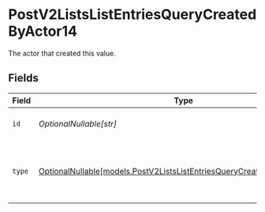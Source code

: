 # PostV2ListsListEntriesQueryCreatedByActor14

The actor that created this value.


## Fields

| Field                                                                                                                                    | Type                                                                                                                                     | Required                                                                                                                                 | Description                                                                                                                              |
| ---------------------------------------------------------------------------------------------------------------------------------------- | ---------------------------------------------------------------------------------------------------------------------------------------- | ---------------------------------------------------------------------------------------------------------------------------------------- | ---------------------------------------------------------------------------------------------------------------------------------------- |
| `id`                                                                                                                                     | *OptionalNullable[str]*                                                                                                                  | :heavy_minus_sign:                                                                                                                       | An ID to identify the actor.                                                                                                             |
| `type`                                                                                                                                   | [OptionalNullable[models.PostV2ListsListEntriesQueryCreatedByActorType14]](../models/postv2listslistentriesquerycreatedbyactortype14.md) | :heavy_minus_sign:                                                                                                                       | The type of actor. [Read more information on actor types here](/docs/actors).                                                            |